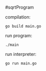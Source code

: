 #sqrtProgram

compilation:
```
go build main.go
```
run program:
```
./main
```
run interpreter:
```
go run main.go
```
